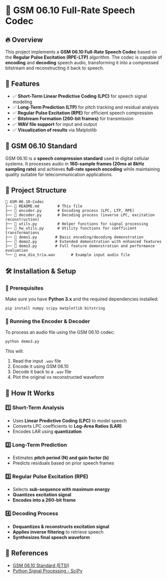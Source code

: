 # 📢 GSM 06.10 Full-Rate Speech Codec

## 🔥 Overview
This project implements a **GSM 06.10 Full-Rate Speech Codec** based on the **Regular Pulse Excitation (RPE-LTP)** algorithm. The codec is capable of **encoding** and **decoding** speech audio, transforming it into a compressed bitstream and reconstructing it back to speech.

## 🚀 Features
- ✅ **Short-Term Linear Predictive Coding (LPC)** for speech signal modeling
- ✅ **Long-Term Prediction (LTP)** for pitch tracking and residual analysis
- ✅ **Regular Pulse Excitation (RPE)** for efficient speech compression
- ✅ **Bitstream Formation (260-bit frames)** for transmission
- ✅ **WAV file support** for input and output
- ✅ **Visualization of results** via Matplotlib

## 📜 GSM 06.10 Standard
GSM 06.10 is a **speech compression standard** used in digital cellular systems. It processes audio in **160-sample frames (20ms at 8kHz sampling rate)** and achieves **full-rate speech encoding** while maintaining quality suitable for telecommunication applications.

## 📁 Project Structure
```
📂 GSM-06.10-Codec
├── 📄 README.md        # This file
├── 📜 encoder.py       # Encoding process (LPC, LTP, RPE)
├── 📜 decoder.py       # Decoding process (inverse LPC, excitation reconstruction)
├── 📜 utils.py         # Helper functions for signal processing
├── 📜 hw_utils.py      # Utility functions for coefficient transformations
├── 📜 demo1.py        # Basic encoding/decoding demonstration
├── 📜 demo2.py        # Extended demonstration with enhanced features
├── 📜 demo3.py        # Full feature demonstration and performance evaluation
└── 🎵 ena_dio_tria.wav       # Example input audio file
```

## 🛠 Installation & Setup
### 📌 Prerequisites
Make sure you have **Python 3.x** and the required dependencies installed:
```sh
pip install numpy scipy matplotlib bitstring
```

### 📌 Running the Encoder & Decoder
To process an audio file using the GSM 06.10 codec:
```sh
python demo3.py
```
This will:
1. Read the input `.wav` file
2. Encode it using GSM 06.10
3. Decode it back to a `.wav` file
4. Plot the original vs reconstructed waveform

## 🎯 How It Works
### **1️⃣ Short-Term Analysis**
- Uses **Linear Predictive Coding (LPC)** to model speech
- Converts LPC coefficients to **Log-Area Ratios (LAR)**
- Encodes LAR using **quantization**

### **2️⃣ Long-Term Prediction**
- Estimates **pitch period (N) and gain factor (b)**
- Predicts residuals based on prior speech frames

### **3️⃣ Regular Pulse Excitation (RPE)**
- Selects **sub-sequence with maximum energy**
- **Quantizes excitation signal**
- **Encodes into a 260-bit frame**

### **4️⃣ Decoding Process**
- **Dequantizes & reconstructs excitation signal**
- **Applies inverse filtering** to retrieve speech
- **Synthesizes final speech waveform**


## 📜 References
- [GSM 06.10 Standard (ETSI)](https://www.etsi.org/deliver/etsi_en/300900_300999/300961/08.01.01_60/en_300961v080101p.pdf)
- [Python Signal Processing - SciPy](https://docs.scipy.org/doc/scipy/reference/signal.html)



